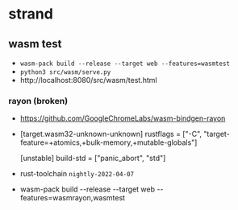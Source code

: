 # strand

## wasm test
* `wasm-pack build --release --target web --features=wasmtest`
* `python3 src/wasm/serve.py`
* http://localhost:8080/src/wasm/test.html
### rayon (broken)
* https://github.com/GoogleChromeLabs/wasm-bindgen-rayon
* 
    [target.wasm32-unknown-unknown]
    rustflags = ["-C", "target-feature=+atomics,+bulk-memory,+mutable-globals"]
    
    [unstable]
    build-std = ["panic_abort", "std"]
    
* rust-toolchain `nightly-2022-04-07`
* wasm-pack build --release --target web --features=wasmrayon,wasmtest